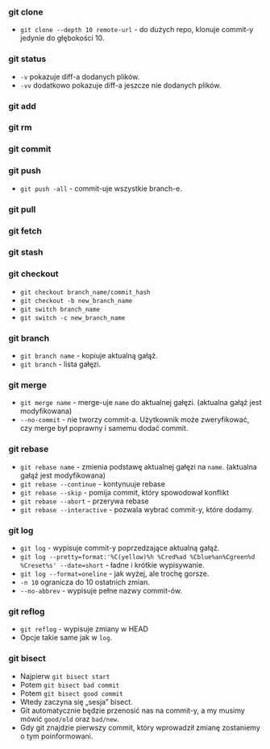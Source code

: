 ### git clone
* `git clone --depth 10 remote-url` - do dużych repo, klonuje commit-y jedynie do głębokości 10.

### git status
* `-v` pokazuje diff-a dodanych plików.
* `-vv` dodatkowo pokazuje diff-a jeszcze nie dodanych plików.

### git add

### git rm

### git commit

### git push
* `git push -all` - commit-uje wszystkie branch-e.

### git pull

### git fetch

### git stash

### git checkout
* `git checkout branch_name/commit_hash`
* `git checkout -b new_branch_name`
* `git switch branch_name`
* `git switch -c new_branch_name`

### git branch
* `git branch name` - kopiuje aktualną gałąź.
* `git branch` - lista gałęzi.

### git merge
* `git merge name` - merge-uje `name` do aktualnej gałęzi. (aktualna gałąź jest modyfikowana)
* `--no-commit` - nie tworzy commit-a. Użytkownik może zweryfikować, czy merge był poprawny i samemu dodać commit.

### git rebase
* `git rebase name` - zmienia podstawę aktualnej gałęzi na `name`. (aktualna gałąź jest modyfikowana)
* `git rebase --continue` - kontynuuje rebase
* `git rebase --skip` - pomija commit, który spowodował konflikt
* `git rebase --abort` - przerywa rebase
* `git rebase --interactive` - pozwala wybrać commit-y, które dodamy.

### git log
* `git log` - wypisuje commit-y poprzedzające aktualną gałąź. 
* `git log --pretty=format:'%C(yellow)%h %Cred%ad %Cblue%an%Cgreen%d %Creset%s' --date=short` - ładne i krótkie wypisywanie.
* `git log --format=oneline` - jak wyżej, ale trochę gorsze.
* `-n 10` ogranicza do 10 ostatnich zmian.
* `--no-abbrev` - wypisuje pełne nazwy commit-ów.

### git reflog
* `git reflog` - wypisuje zmiany w HEAD
* Opcje takie same jak w `log`.

### git bisect
* Najpierw `git bisect start`
* Potem `git bisect bad commit`
* Potem `git bisect good commit`
* Wtedy zaczyna się „sesja” bisect.
* Git automatycznie będzie przenosić nas na commit-y, a my musimy mówić `good/old` oraz `bad/new`. 
* Gdy git znajdzie pierwszy commit, który wprowadził zmianę zostaniemy o tym poinformowani.

